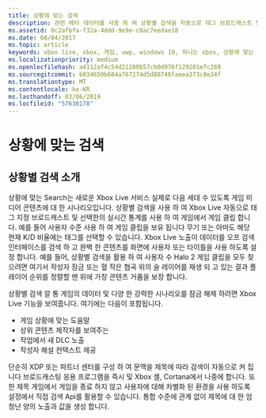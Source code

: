 ```yaml
---
title: 상황에 맞는 검색
description: 관련 메타 데이터를 사용 하 여 상황별 검색을 자동으로 태그 브로드캐스트 및 게임 클립을 사용 하는 방법에 알아봅니다.
ms.assetid: 0c2afbfa-f32a-4ddd-9e9e-c8ac7eedae18
ms.date: 04/04/2017
ms.topic: article
keywords: xbox live, xbox, 게임, uwp, windows 10, 하나는 xbox, 상황에 맞는 검색, 브로드캐스트, 게임 클립
ms.localizationpriority: medium
ms.openlocfilehash: a4112af4c54d21280b57cb0d976f129201efc269
ms.sourcegitcommit: b034650b684a767274d5d88746faeea373c8e34f
ms.translationtype: MT
ms.contentlocale: ko-KR
ms.lasthandoff: 03/06/2019
ms.locfileid: "57630178"
---
```

# <a name="contextual-search"></a>상황에 맞는 검색

## <a name="introducing-contextual-search"></a>상황별 검색 소개
상황에 맞는 Search는 새로운 Xbox Live 서비스 실제로 다음 세대 수 있도록 게임 미디어 콘텐츠에 대 한 시나리오입니다.  상황별 검색을 사용 하 여 Xbox Live 자동으로 태그 지정 브로드캐스트 및 선택한의 실시간 통계를 사용 하 여 게임에서 게임 클립 합니다. 예를 들어 사용자 수준 사용 하 여 게임 클립을 보유 됩니다 무기 또는 아마도 해당 현재 K/D 비율에는 태그를 선택할 수 있습니다.  Xbox Live 노출이 데이터를 오프 검색 인터페이스를 검색 하 고 완벽 한 콘텐츠를 화면에 사용자 또는 타이틀을 사용 하도록 설정 합니다.  예를 들어, 상황별 검색을 활용 하 여 사용자 수 Halo 2 게임 클립을 모두 찾으려면 여기서 작성자 잠금 또는 혈 작은 협곡 위의 슬 레이어를 재생 되 고 있는 결과 플레이어 순위를 정렬할 맨 위에 가장 콘텐츠 거품을 보장 합니다.  

상황별 검색 알 통 게임의 데이터 및 다양 한 강력한 시나리오를 잠금 해제 하려면 Xbox Live 기능을 보여줍니다.  여기에는 다음이 포함됩니다.

* 게임 상황에 맞는 도움말
* 상위 콘텐츠 제작자를 보여주는
* 작업에서 새 DLC 노출
* 작성자 해설 컨텍스트 제공

단순히 XDP 또는 파트너 센터를 구성 하 여 문맥을 제목에 따라 검색이 자동으로 켜 집니다 브로드캐스팅 응용 프로그램을 즉시 및 Xbox 셸, Cortana에서 나중에 합니다.  또한 제목 게임에서 게임을 종료 하지 않고 사용자에 대해 차별화 된 환경을 사용 하도록 설정에서 직접 검색 Api를 활용할 수 있습니다.  통합 수준에 관계 없이 제목에 대 한 엄청난 양의 노출과 값을 생성 합니다.
